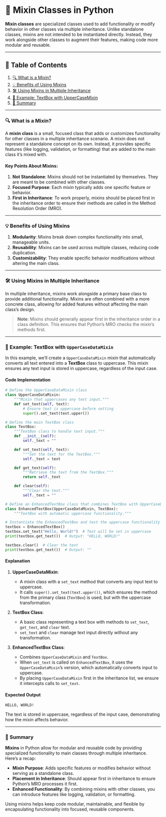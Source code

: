 # 🧩 Mixin Classes in Python

**Mixin classes** are specialized classes used to add functionality or modify behavior in other classes via multiple inheritance. Unlike standalone classes, mixins are not intended to be instantiated directly. Instead, they work alongside other classes to augment their features, making code more modular and reusable.

---

## 📑 Table of Contents

1. [🔍 What is a Mixin?](#-what-is-a-mixin)
2. [💡 Benefits of Using Mixins](#-benefits-of-using-mixins)
3. [🛠️ Using Mixins in Multiple Inheritance](#️-using-mixins-in-multiple-inheritance)
4. [📘 Example: TextBox with UpperCaseMixin](#-example-textbox-with-uppercasedatamixin)
5. [📜 Summary](#-summary)

---

### 🔍 What is a Mixin?

A **mixin class** is a small, focused class that adds or customizes functionality for other classes in a multiple inheritance scenario. A mixin does not represent a standalone concept on its own. Instead, it provides specific features (like logging, validation, or formatting) that are added to the main class it’s mixed with.

#### Key Points About Mixins:

1. **Not Standalone**: Mixins should not be instantiated by themselves. They are meant to be combined with other classes.
2. **Focused Purpose**: Each mixin typically adds one specific feature or behavior.
3. **First in Inheritance**: To work properly, mixins should be placed first in the inheritance order to ensure their methods are called in the Method Resolution Order (MRO).

---

### 💡 Benefits of Using Mixins

1. **Modularity**: Mixins break down complex functionality into small, manageable units.
2. **Reusability**: Mixins can be used across multiple classes, reducing code duplication.
3. **Customizability**: They enable specific behavior modifications without altering the main class.

---

### 🛠️ Using Mixins in Multiple Inheritance

In multiple inheritance, mixins work alongside a primary base class to provide additional functionality. Mixins are often combined with a more concrete class, allowing for added features without affecting the main class’s design.

> **Note**: Mixins should generally appear first in the inheritance order in a class definition. This ensures that Python’s MRO checks the mixin’s methods first.

---

### 📘 Example: TextBox with `UpperCaseDataMixin`

In this example, we’ll create a `UpperCaseDataMixin` mixin that automatically converts all text entered into a **TextBox** class to uppercase. This mixin ensures any text input is stored in uppercase, regardless of the input case.

#### Code Implementation

```python
# Define the UpperCaseDataMixin class
class UpperCaseDataMixin:
    """Mixin that uppercases any text input."""
    def set_text(self, text):
        # Ensure text is uppercase before setting
        super().set_text(text.upper())

# Define the main TextBox class
class TextBox:
    """TextBox class to handle text input."""
    def __init__(self):
        self._text = ""

    def set_text(self, text):
        """Set the text for the TextBox."""
        self._text = text

    def get_text(self):
        """Retrieve the text from the TextBox."""
        return self._text

    def clear(self):
        """Clear the text."""
        self._text = ""

# Define an EnhancedTextBox class that combines TextBox with UpperCaseDataMixin
class EnhancedTextBox(UpperCaseDataMixin, TextBox):
    """TextBox with automatic uppercase functionality."""

# Instantiate the EnhancedTextBox and test the uppercase functionality
textbox = EnhancedTextBox()
textbox.set_text("Hello, World!")  # Text will be set in uppercase
print(textbox.get_text())  # Output: "HELLO, WORLD!"

textbox.clear()  # Clear the text
print(textbox.get_text())  # Output: ""
```

#### Explanation

1. **UpperCaseDataMixin**:
   - A mixin class with a `set_text` method that converts any input text to uppercase.
   - It calls `super().set_text(text.upper())`, which ensures the method from the primary class (`TextBox`) is used, but with the uppercase transformation.

2. **TextBox Class**:
   - A basic class representing a text box with methods to `set_text`, `get_text`, and `clear` text.
   - `set_text` and `clear` manage text input directly without any transformation.

3. **EnhancedTextBox Class**:
   - Combines `UpperCaseDataMixin` and `TextBox`.
   - When `set_text` is called on `EnhancedTextBox`, it uses the `UpperCaseDataMixin`’s version, which automatically converts input to uppercase.
   - By placing `UpperCaseDataMixin` first in the inheritance list, we ensure it intercepts calls to `set_text`.

#### Expected Output

```plaintext
HELLO, WORLD!
```

The text is stored in uppercase, regardless of the input case, demonstrating how the mixin affects behavior.

---

### 📜 Summary

**Mixins** in Python allow for modular and reusable code by providing specialized functionality to main classes through multiple inheritance. Here’s a recap:

- **Mixin Purpose**: Adds specific features or modifies behavior without serving as a standalone class.
- **Placement in Inheritance**: Should appear first in inheritance to ensure Python’s MRO processes it first.
- **Enhanced Functionality**: By combining mixins with other classes, you can introduce features like logging, validation, or formatting.

Using mixins helps keep code modular, maintainable, and flexible by encapsulating functionality into focused, reusable components.